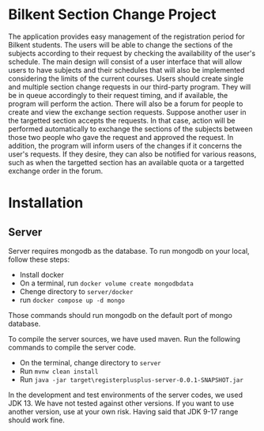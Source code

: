 # Bilkent Section Change Project

The application provides easy management of the registration period for Bilkent students. The users will be able to change the sections of the subjects according to their request by checking the availability of the user's schedule. The main design will consist of a user interface that will allow users to have subjects and their schedules that will also be implemented considering the limits of the current courses. Users should create single and multiple section change requests in our third-party program. They will be in queue accordingly to their request timing, and if available, the program will perform the action. There will also be a forum for people to create and view the exchange section requests. Suppose another user in the targetted section accepts the requests. In that case, action will be performed automatically to exchange the sections of the subjects between those two people who gave the request and approved the request. In addition, the program will inform users of the changes if it concerns the user's requests. If they desire, they can also be notified for various reasons, such as when the targetted section has an available quota or a targetted exchange order in the forum.

# Installation

## Server

Server requires mongodb as the database. To run mongodb on your local, follow these steps:

   * Install docker
   * On a terminal, run `docker volume create mongodbdata`
   * Chenge directory to `server/docker`
   * run `docker compose up -d mongo`

Those commands should run mongodb on the default port of mongo database.

To compile the server sources, we have used maven. Run the following commands to compile the server code.

   * On the terminal, change directory to `server`
   * Run `mvnw clean install`
   * Run `java -jar target\registerplusplus-server-0.0.1-SNAPSHOT.jar`

In the development and test environments of the server codes, we used JDK 13. We have not tested against other versions. If you want to use another version, use at your own risk.
Having said that JDK 9-17 range should work fine.